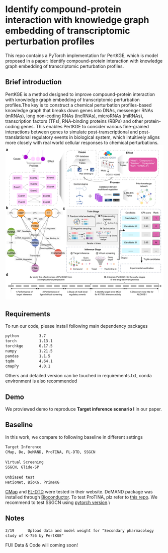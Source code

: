 # Identify compound-protein interaction with knowledge graph embedding of transcriptomic perturbation profiles
This repo contains a PyTorch implementation for PertKGE, which is model proposed in a paper: Identify compound-protein interaction with knowledge graph embedding of transcriptomic perturbation profiles.

## Brief introduction
PertKGE is a method designed to improve compound-protein interaction with knowledge graph embedding of transcriptomic perturbation profiles.The key is to construct a chemical perturbation profiles-based knowledge graph that breaks down genes into DNAs, messenger RNAs (mRNAs), long non-coding RNAs (lncRNAs), microRNAs (miRNAs), transcription factors (TFs), RNA-binding proteins (RBPs) and other protein-coding genes. This enables PertKGE to consider various fine-grained interactions between genes to simulate post-transcriptional and post-translational regulatory events in biological system, which intuitively aligns more closely with real world cellular responses to chemical perturbations.\
![](./Figure1.jpg)

## Requirements
To run our code, please install following main dependency packages
```
python         3.7
torch          1.13.1
torchkge       0.17.5
numpy          1.21.5
pandas         1.1.5
tqdm           4.64.1
cmapPy         4.0.1
```
Others and detailed version can be touched in requirements.txt, conda environment is also recommended

## Demo
We proviewed demo to reproduce **Target inference scenario I** in our paper.

## Baseline
In this work, we compare to following baseline in different settings
```
Target Inference
CMap, De, DeMAND, ProTINA, FL-DTD, SSGCN

Virtual Screening
SSGCN, Glide-SP

Unbiased test
HetioNet, BioKG, PrimeKG
```
[CMap](https://clue.io/) and [FL-DTD](http://menglab.pub/fldtd/) were tested in their website. DeMAND package was installed through [Bioconductor](https://www.bioconductor.org/packages/release/bioc/html/DeMAND.html). To test ProTINA, plz refer to [this repo](https://github.com/CABSEL/ProTINA/tree/master). 
We recommend to test SSGCN using [pytorch version](https://github.com/myzhengSIMM/SSGCN).\
## Notes
```
3/19      Upload data and model weight for "Secondary pharmacology study of K-756 by PertKGE"
```
FUll Data & Code will coming soon!
